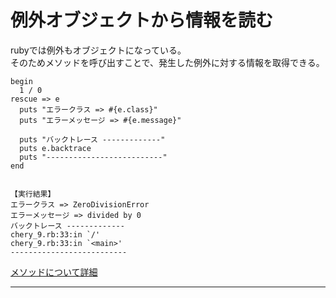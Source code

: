 # 例外オブジェクトから情報を読む
rubyでは例外もオブジェクトになっている。  
そのためメソッドを呼び出すことで、発生した例外に対する情報を取得できる。
~~~
begin
  1 / 0
rescue => e
  puts "エラークラス => #{e.class}"
  puts "エラーメッセージ => #{e.message}"
  
  puts "バックトレース -------------"
  puts e.backtrace
  puts "--------------------------"
end


【実行結果】
エラークラス => ZeroDivisionError
エラーメッセージ => divided by 0
バックトレース -------------
chery_9.rb:33:in `/'
chery_9.rb:33:in `<main>'
--------------------------
~~~
[メソッドについて詳細](https://github.com/Tarara33/TIL/blob/main/Ruby/%E3%83%A1%E3%82%BD%E3%83%83%E3%83%89/%E5%8D%98%E4%BD%93/message%E3%83%BBbacktrace%E3%83%BBfull_message.md)
***
